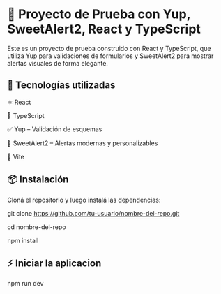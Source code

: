 # 🧪 Proyecto de Prueba con Yup, SweetAlert2, React y TypeScript
Este es un proyecto de prueba construido con React y TypeScript, que utiliza Yup para validaciones de formularios y SweetAlert2 para mostrar alertas visuales de forma elegante.

## 🚀 Tecnologías utilizadas
⚛️ React

💬 TypeScript

✅ Yup – Validación de esquemas

🍬 SweetAlert2 – Alertas modernas y personalizables

🎯 Vite

## 📦 Instalación
Cloná el repositorio y luego instalá las dependencias:


git clone https://github.com/tu-usuario/nombre-del-repo.git


cd nombre-del-repo


npm install

## ⚡ Iniciar la aplicacion
npm run dev
